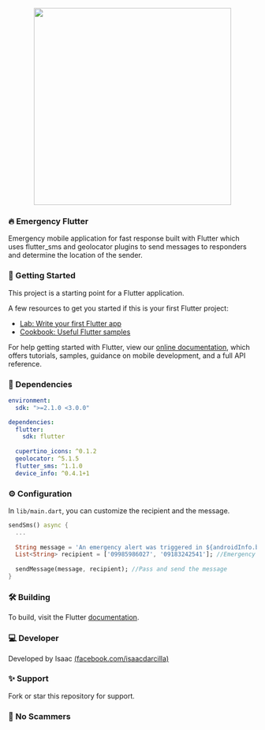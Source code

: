 <p align="center"><img src="https://miro.medium.com/max/3200/1*ogNimrTnf_COR7ImVFr3-A.png" width="400"></p>

### 🔥 Emergency Flutter

Emergency mobile application for fast response built with Flutter which uses flutter_sms and geolocator plugins to send 
messages to responders and determine the location of the sender.

### 🤘 Getting Started

This project is a starting point for a Flutter application.

A few resources to get you started if this is your first Flutter project:

- [Lab: Write your first Flutter app](https://flutter.dev/docs/get-started/codelab)
- [Cookbook: Useful Flutter samples](https://flutter.dev/docs/cookbook)

For help getting started with Flutter, view our
[online documentation](https://flutter.dev/docs), which offers tutorials,
samples, guidance on mobile development, and a full API reference.

### 🎈 Dependencies

```yaml
environment:
  sdk: ">=2.1.0 <3.0.0"

dependencies:
  flutter:
    sdk: flutter
    
  cupertino_icons: ^0.1.2
  geolocator: ^5.1.5
  flutter_sms: ^1.1.0
  device_info: ^0.4.1+1
```

### ⚙️ Configuration

In <code>lib/main.dart</code>, you can customize the recipient and the message.

```dart
sendSms() async {
  ...
    
  String message = 'An emergency alert was triggered in ${androidInfo.brand} device. Last known location is at $location';
  List<String> recipient = ['09985986027', '09183242541']; //Emergency Hotline Numbers
    
  sendMessage(message, recipient); //Pass and send the message
}
```

### 🛠️ Building

To build, visit the Flutter [documentation](https://flutter.dev).

### 💻 Developer

Developed by Isaac [(facebook.com/isaacdarcilla)](https://web.facebook.com/isaacdarcilla)

### ✨ Support

Fork or star this repository for support.

### 🚫 No Scammers
